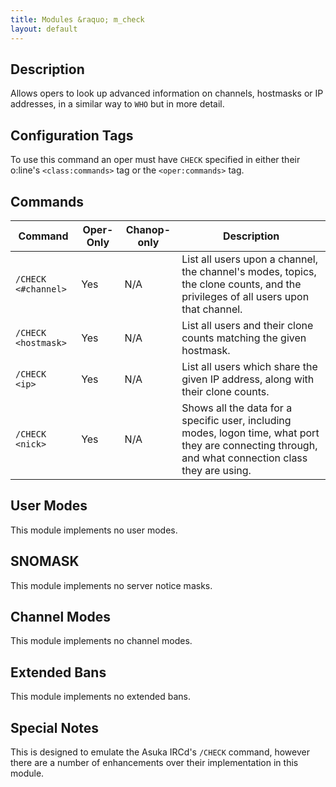 ```yaml
---
title: Modules &raquo; m_check
layout: default
---
```


## Description

Allows opers to look up advanced information on channels, hostmasks or IP addresses, in 
a similar way to `WHO` but in more detail. 

## Configuration Tags

To use this command an oper must have `CHECK` specified in either their o:line's `<class:commands>` tag or 
the `<oper:commands>` tag.

## Commands

Command | Oper-Only | Chanop-only | Description
------- | --------- | ----------- | -----------
`/CHECK <#channel>` | Yes | N/A | List all users upon a channel, the channel's modes, topics, the clone counts, and the privileges of all users upon that channel.
`/CHECK <hostmask>` | Yes | N/A | List all users and their clone counts matching the given hostmask.
`/CHECK <ip>` | Yes | N/A | List all users which share the given IP address, along with their clone counts.
`/CHECK <nick>` | Yes | N/A | Shows all the data for a specific user, including modes, logon time, what port they are connecting through, and what connection class they are using. 

## User Modes

This module implements no user modes.

## SNOMASK

This module implements no server notice masks.

## Channel Modes

This module implements no channel modes.

## Extended Bans

This module implements no extended bans.

## Special Notes

This is designed to emulate the Asuka IRCd's `/CHECK` command, however there are a number of enhancements over their 
implementation in this module.
